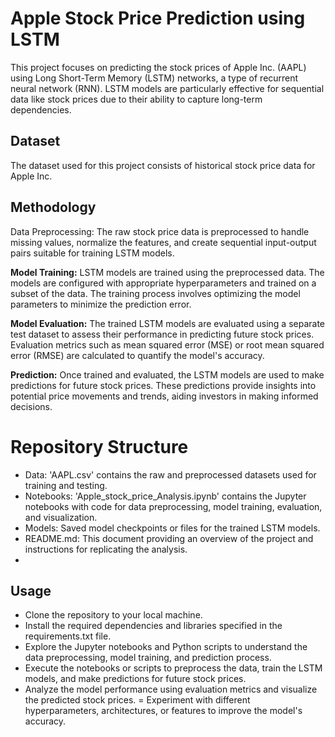 # Apple Stock Price Prediction using LSTM

This project focuses on predicting the stock prices of Apple Inc. (AAPL) using Long Short-Term Memory (LSTM) networks, a type of recurrent neural network (RNN). LSTM models are particularly effective for sequential data like stock prices due to their ability to capture long-term dependencies.

## Dataset
The dataset used for this project consists of historical stock price data for Apple Inc.

## Methodology
Data Preprocessing: The raw stock price data is preprocessed to handle missing values, normalize the features, and create sequential input-output pairs suitable for training LSTM models.

**Model Training:**
LSTM models are trained using the preprocessed data. The models are configured with appropriate hyperparameters and trained on a subset of the data. The training process involves optimizing the model parameters to minimize the prediction error.

**Model Evaluation:** The trained LSTM models are evaluated using a separate test dataset to assess their performance in predicting future stock prices. Evaluation metrics such as mean squared error (MSE) or root mean squared error (RMSE) are calculated to quantify the model's accuracy.

**Prediction:** Once trained and evaluated, the LSTM models are used to make predictions for future stock prices. These predictions provide insights into potential price movements and trends, aiding investors in making informed decisions.


# Repository Structure
- Data: 'AAPL.csv' contains the raw and preprocessed datasets used for training and testing.
- Notebooks: 'Apple_stock_price_Analysis.ipynb' contains the Jupyter notebooks with code for data preprocessing, model training, evaluation, and visualization.
- Models: Saved model checkpoints or files for the trained LSTM models.
- README.md: This document providing an overview of the project and instructions for replicating the analysis.
- 
## Usage
- Clone the repository to your local machine.
- Install the required dependencies and libraries specified in the requirements.txt file.
- Explore the Jupyter notebooks and Python scripts to understand the data preprocessing, model training, and prediction process.
- Execute the notebooks or scripts to preprocess the data, train the LSTM models, and make predictions for future stock prices.
- Analyze the model performance using evaluation metrics and visualize the predicted stock prices.
= Experiment with different hyperparameters, architectures, or features to improve the model's accuracy.
